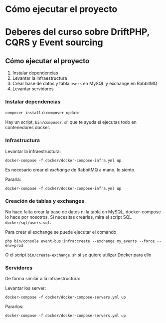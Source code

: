 # Cómo ejecutar el proyecto

# Deberes del curso sobre DriftPHP, CQRS y Event sourcing

## Cómo ejecutar el proyecto

1. Instalar dependencias
2. Levantar la infraestructura
3. Crear base de datos y tabla `users` en MySQL y exchange en RabbitMQ
4. Levantar servidores

### Instalar dependencias

`composer install` o `composer update`

Hay un script, `bin/composer.sh` que te ayuda si ejecutas todo en contenedores docker.

### Infrastructura

Levantar la infraestructura:

```
docker-compose -f docker/docker-compose-infra.yml up
```

Es necesario crear el *exchange* de RabbitMQ a mano, lo siento.

Pararla:

```
docker-compose -f docker/docker-compose-infra.yml up
```

### Creación de tablas y exchanges

No hace falta crear la base de datos ni la tabla en MySQL, docker-compose lo hace por
nosotros. Si necesitas crearlas, mira el script SQL `docker/sql/users.sql`.

Para crear el exchange se puede ejecutar el comando

```
php bin/console event-bus:infra:create --exchange my_events --force --env=prod
```

O el script `bin/create-exchange.sh` si se quiere utilizar Docker para ello

### Servidores

De forma similar a la infraestructura:

Levantar los server:

```
docker-compose -f docker/docker-compose-servers.yml up
```

Pararlos:

```
docker-compose -f docker/docker-compose-servers.yml up
```
